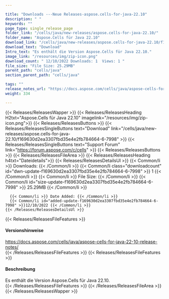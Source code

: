 ```yaml
---

title: "Downloads ---Neue Releases-aspose.cells-for-java-22.10"
description: " "
keywords: ""
page_type: single_release_page
folder_link: "/cells/java/new-releases/aspose.cells-for-java-22.10/"
folder_name: "Aspose.Cells für Java 22.10"
download_link: "/cells/java/new-releases/aspose.cells-for-java-22.10/f169630d2ea3307fbd35e4e2fb784664-6-7998"
download_text: "Download"
Intro_text: "Es enthält die Version Aspose.Cells für Java 22.10."
image_link: "/resources/img/zip-icon.png"
download_count: " 12/10/2022 Downloads: 1  Views: 1 "
file_size: "File Size: 25.29MB"
parent_path: "cells/java"
section_parent_path: "cells/java"

tags: ""
release_notes_url: "https://docs.aspose.com/cells/java/aspose-cells-for-java-22-10-release-notes/"
weight: 334

---
```


{{< Releases/ReleasesWapper >}}
  {{< Releases/ReleasesHeading H2txt="Aspose.Cells für Java 22.10" imagelink="/resources/img/zip-icon.png">}}
  {{< Releases/ReleasesButtons >}}
    {{< Releases/ReleasesSingleButtons text="Download" link="/cells/java/new-releases/aspose.cells-for-java-22.10/f169630d2ea3307fbd35e4e2fb784664-6-7998" >}}
    {{< Releases/ReleasesSingleButtons text="Support Forum" link="https://forum.aspose.com/c/cells" >}}
  {{< Releases/ReleasesButtons >}}
  {{< Releases/ReleasesFileArea >}}
    {{< Releases/ReleasesHeading h4txt="Dateidetails">}}
    {{< Releases/ReleasesDetailsUl >}}
      {{< Common/li >}} Downloads: {{< /Common/li >}}
      {{< Common/li class="downloadcount" id="dwn-update-f169630d2ea3307fbd35e4e2fb784664-6-7998" >}} 1 {{< /Common/li >}}
      {{< Common/li >}} File Size: {{< /Common/li >}}
      {{< Common/li id="size-update-f169630d2ea3307fbd35e4e2fb784664-6-7998" >}} 25.29MB {{< /Common/li >}}

      {{< Common/li >}} Date Added: {{< /Common/li >}}
      {{< Common/li id="added-update-f169630d2ea3307fbd35e4e2fb784664-6-7998" >}}12/10/2022 {{< /Common/li >}}
    {{< /Releases/ReleasesDetailsUl >}}

  {{< Releases/ReleasesFileFeatures >}}
      <h4>Versionshinweise</h4><div> <a href='https://docs.aspose.com/cells/java/aspose-cells-for-java-22-10-release-notes/'>https://docs.aspose.com/cells/java/aspose-cells-for-java-22-10-release-notes/</a></div>
  {{< /Releases/ReleasesFileFeatures >}}
  {{< Releases/ReleasesFileFeatures >}}
      <h4>Beschreibung</h4><div class="HTMLDescription"> Es enthält die Version Aspose.Cells für Java 22.10.</div>
  {{< /Releases/ReleasesFileFeatures >}}
 {{< /Releases/ReleasesFileArea >}}
{{< /Releases/ReleasesWapper >}}



